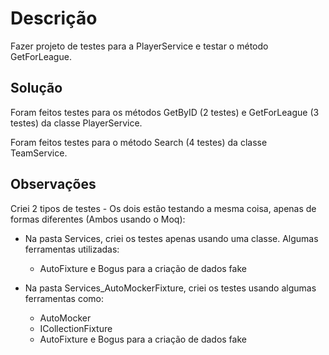 # Descrição

Fazer projeto de testes para a PlayerService e testar o método GetForLeague.

## Solução

Foram feitos testes para os métodos GetByID (2 testes) e GetForLeague (3 testes) da classe PlayerService.

Foram feitos testes para o método Search (4 testes) da classe TeamService.

## Observações

Criei 2 tipos de testes - Os dois estão testando a mesma coisa, apenas de formas diferentes (Ambos usando o Moq):
- Na pasta Services, criei os testes apenas usando uma classe. Algumas ferramentas utilizadas:
  - AutoFixture e Bogus para a criação de dados fake
  
- Na pasta Services_AutoMockerFixture, criei os testes usando algumas ferramentas como: 
  - AutoMocker 
  - ICollectionFixture
  - AutoFixture e Bogus para a criação de dados fake
